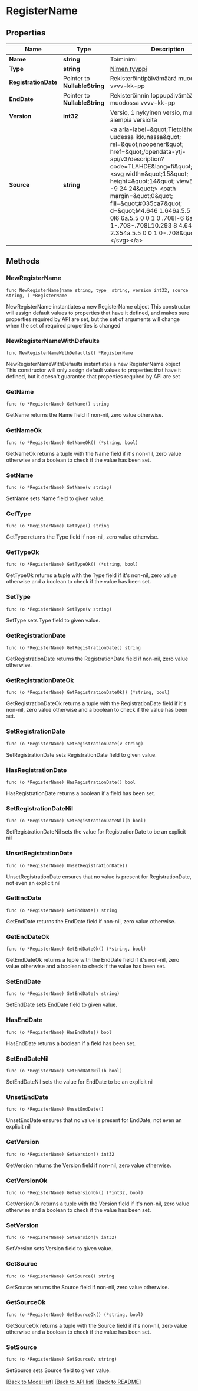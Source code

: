 # RegisterName

## Properties

Name | Type | Description | Notes
------------ | ------------- | ------------- | -------------
**Name** | **string** | Toiminimi | 
**Type** | **string** | [Nimen tyyppi](/opendata-ytj-api/v3/description?code&#x3D;TLAJI&amp;lang&#x3D;fi)  | 
**RegistrationDate** | Pointer to **NullableString** | Rekisteröintipäivämäärä muodossa vvvv-kk-pp | [optional] 
**EndDate** | Pointer to **NullableString** | Rekisteröinnin loppupäivämäärä muodossa vvvv-kk-pp | [optional] 
**Version** | **int32** | Versio, 1 nykyinen versio, muut numerot aiempia versioita | 
**Source** | **string** | &lt;a aria-label&#x3D;\&quot;Tietolähde, avautuu uudessa ikkunassa\&quot; rel&#x3D;\&quot;noopener\&quot; href&#x3D;\&quot;/opendata-ytj-api/v3/description?code&#x3D;TLAHDE&amp;lang&#x3D;fi\&quot;&gt;Tietolähde &lt;svg width&#x3D;\&quot;15\&quot; height&#x3D;\&quot;14\&quot; viewBox&#x3D;\&quot;0 -9 24 24\&quot;&gt; &lt;path margin&#x3D;\&quot;0\&quot; fill&#x3D;\&quot;#035ca7\&quot; d&#x3D;\&quot;M4.646 1.646a.5.5 0 0 1 .708 0l6 6a.5.5 0 0 1 0 .708l-6 6a.5.5 0 0 1-.708-.708L10.293 8 4.646 2.354a.5.5 0 0 1 0-.708\&quot;&gt;&lt;/path&gt;&lt;/svg&gt;&lt;/a&gt;  | 

## Methods

### NewRegisterName

`func NewRegisterName(name string, type_ string, version int32, source string, ) *RegisterName`

NewRegisterName instantiates a new RegisterName object
This constructor will assign default values to properties that have it defined,
and makes sure properties required by API are set, but the set of arguments
will change when the set of required properties is changed

### NewRegisterNameWithDefaults

`func NewRegisterNameWithDefaults() *RegisterName`

NewRegisterNameWithDefaults instantiates a new RegisterName object
This constructor will only assign default values to properties that have it defined,
but it doesn't guarantee that properties required by API are set

### GetName

`func (o *RegisterName) GetName() string`

GetName returns the Name field if non-nil, zero value otherwise.

### GetNameOk

`func (o *RegisterName) GetNameOk() (*string, bool)`

GetNameOk returns a tuple with the Name field if it's non-nil, zero value otherwise
and a boolean to check if the value has been set.

### SetName

`func (o *RegisterName) SetName(v string)`

SetName sets Name field to given value.


### GetType

`func (o *RegisterName) GetType() string`

GetType returns the Type field if non-nil, zero value otherwise.

### GetTypeOk

`func (o *RegisterName) GetTypeOk() (*string, bool)`

GetTypeOk returns a tuple with the Type field if it's non-nil, zero value otherwise
and a boolean to check if the value has been set.

### SetType

`func (o *RegisterName) SetType(v string)`

SetType sets Type field to given value.


### GetRegistrationDate

`func (o *RegisterName) GetRegistrationDate() string`

GetRegistrationDate returns the RegistrationDate field if non-nil, zero value otherwise.

### GetRegistrationDateOk

`func (o *RegisterName) GetRegistrationDateOk() (*string, bool)`

GetRegistrationDateOk returns a tuple with the RegistrationDate field if it's non-nil, zero value otherwise
and a boolean to check if the value has been set.

### SetRegistrationDate

`func (o *RegisterName) SetRegistrationDate(v string)`

SetRegistrationDate sets RegistrationDate field to given value.

### HasRegistrationDate

`func (o *RegisterName) HasRegistrationDate() bool`

HasRegistrationDate returns a boolean if a field has been set.

### SetRegistrationDateNil

`func (o *RegisterName) SetRegistrationDateNil(b bool)`

 SetRegistrationDateNil sets the value for RegistrationDate to be an explicit nil

### UnsetRegistrationDate
`func (o *RegisterName) UnsetRegistrationDate()`

UnsetRegistrationDate ensures that no value is present for RegistrationDate, not even an explicit nil
### GetEndDate

`func (o *RegisterName) GetEndDate() string`

GetEndDate returns the EndDate field if non-nil, zero value otherwise.

### GetEndDateOk

`func (o *RegisterName) GetEndDateOk() (*string, bool)`

GetEndDateOk returns a tuple with the EndDate field if it's non-nil, zero value otherwise
and a boolean to check if the value has been set.

### SetEndDate

`func (o *RegisterName) SetEndDate(v string)`

SetEndDate sets EndDate field to given value.

### HasEndDate

`func (o *RegisterName) HasEndDate() bool`

HasEndDate returns a boolean if a field has been set.

### SetEndDateNil

`func (o *RegisterName) SetEndDateNil(b bool)`

 SetEndDateNil sets the value for EndDate to be an explicit nil

### UnsetEndDate
`func (o *RegisterName) UnsetEndDate()`

UnsetEndDate ensures that no value is present for EndDate, not even an explicit nil
### GetVersion

`func (o *RegisterName) GetVersion() int32`

GetVersion returns the Version field if non-nil, zero value otherwise.

### GetVersionOk

`func (o *RegisterName) GetVersionOk() (*int32, bool)`

GetVersionOk returns a tuple with the Version field if it's non-nil, zero value otherwise
and a boolean to check if the value has been set.

### SetVersion

`func (o *RegisterName) SetVersion(v int32)`

SetVersion sets Version field to given value.


### GetSource

`func (o *RegisterName) GetSource() string`

GetSource returns the Source field if non-nil, zero value otherwise.

### GetSourceOk

`func (o *RegisterName) GetSourceOk() (*string, bool)`

GetSourceOk returns a tuple with the Source field if it's non-nil, zero value otherwise
and a boolean to check if the value has been set.

### SetSource

`func (o *RegisterName) SetSource(v string)`

SetSource sets Source field to given value.



[[Back to Model list]](../README.md#documentation-for-models) [[Back to API list]](../README.md#documentation-for-api-endpoints) [[Back to README]](../README.md)


